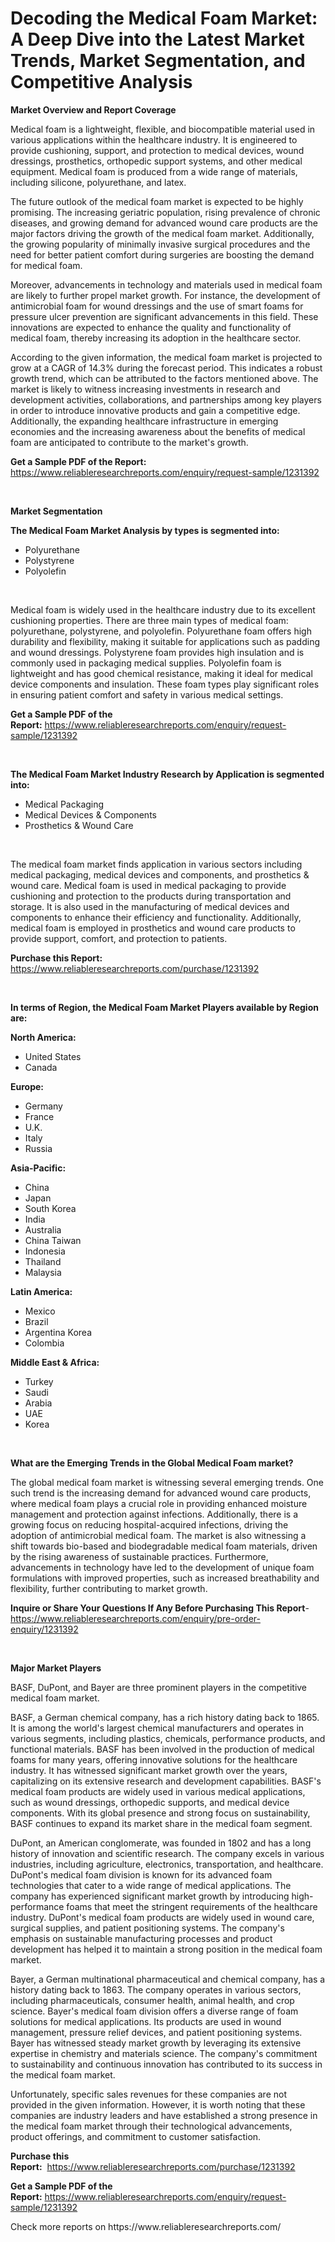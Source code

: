 <p><h1>Decoding the Medical Foam Market: A Deep Dive into the Latest Market Trends, Market Segmentation, and Competitive Analysis</h1></p><p><strong>Market Overview and Report Coverage</strong></p>
<p><p>Medical foam is a lightweight, flexible, and biocompatible material used in various applications within the healthcare industry. It is engineered to provide cushioning, support, and protection to medical devices, wound dressings, prosthetics, orthopedic support systems, and other medical equipment. Medical foam is produced from a wide range of materials, including silicone, polyurethane, and latex.</p><p>The future outlook of the medical foam market is expected to be highly promising. The increasing geriatric population, rising prevalence of chronic diseases, and growing demand for advanced wound care products are the major factors driving the growth of the medical foam market. Additionally, the growing popularity of minimally invasive surgical procedures and the need for better patient comfort during surgeries are boosting the demand for medical foam.</p><p>Moreover, advancements in technology and materials used in medical foam are likely to further propel market growth. For instance, the development of antimicrobial foam for wound dressings and the use of smart foams for pressure ulcer prevention are significant advancements in this field. These innovations are expected to enhance the quality and functionality of medical foam, thereby increasing its adoption in the healthcare sector.</p><p>According to the given information, the medical foam market is projected to grow at a CAGR of 14.3% during the forecast period. This indicates a robust growth trend, which can be attributed to the factors mentioned above. The market is likely to witness increasing investments in research and development activities, collaborations, and partnerships among key players in order to introduce innovative products and gain a competitive edge. Additionally, the expanding healthcare infrastructure in emerging economies and the increasing awareness about the benefits of medical foam are anticipated to contribute to the market's growth.</p></p>
<p><strong>Get a Sample PDF of the Report:</strong> <a href="https://www.reliableresearchreports.com/enquiry/request-sample/1231392">https://www.reliableresearchreports.com/enquiry/request-sample/1231392</a></p>
<p>&nbsp;</p>
<p><strong>Market Segmentation</strong></p>
<p><strong>The Medical Foam Market Analysis by types is segmented into:</strong></p>
<p><ul><li>Polyurethane</li><li>Polystyrene</li><li>Polyolefin</li></ul></p>
<p>&nbsp;</p>
<p><p>Medical foam is widely used in the healthcare industry due to its excellent cushioning properties. There are three main types of medical foam: polyurethane, polystyrene, and polyolefin. Polyurethane foam offers high durability and flexibility, making it suitable for applications such as padding and wound dressings. Polystyrene foam provides high insulation and is commonly used in packaging medical supplies. Polyolefin foam is lightweight and has good chemical resistance, making it ideal for medical device components and insulation. These foam types play significant roles in ensuring patient comfort and safety in various medical settings.</p></p>
<p><strong>Get a Sample PDF of the Report:</strong>&nbsp;<a href="https://www.reliableresearchreports.com/enquiry/request-sample/1231392">https://www.reliableresearchreports.com/enquiry/request-sample/1231392</a></p>
<p>&nbsp;</p>
<p><strong>The Medical Foam Market Industry Research by Application is segmented into:</strong></p>
<p><ul><li>Medical Packaging</li><li>Medical Devices & Components</li><li>Prosthetics & Wound Care</li></ul></p>
<p>&nbsp;</p>
<p><p>The medical foam market finds application in various sectors including medical packaging, medical devices and components, and prosthetics & wound care. Medical foam is used in medical packaging to provide cushioning and protection to the products during transportation and storage. It is also used in the manufacturing of medical devices and components to enhance their efficiency and functionality. Additionally, medical foam is employed in prosthetics and wound care products to provide support, comfort, and protection to patients.</p></p>
<p><strong>Purchase this Report:</strong>&nbsp; <a href="https://www.reliableresearchreports.com/purchase/1231392">https://www.reliableresearchreports.com/purchase/1231392</a></p>
<p>&nbsp;</p>
<p><strong>In terms of Region, the Medical Foam Market Players available by Region are:</strong></p>
<p>
    <p> <strong> North America: </strong>
        <ul>
            <li>United States</li>
            <li>Canada</li>
        </ul>
        </p> 
    <p> <strong> Europe: </strong>
        <ul>
            <li>Germany</li>
            <li>France</li>
            <li>U.K.</li>
            <li>Italy</li>
            <li>Russia</li>
        </ul>
        </p> 
    <p> <strong> Asia-Pacific: </strong>
        <ul>
            <li>China</li>
            <li>Japan</li>
            <li>South Korea</li>
            <li>India</li>
            <li>Australia</li>
            <li>China Taiwan</li>
            <li>Indonesia</li>
            <li>Thailand</li>
            <li>Malaysia</li>
        </ul>
        </p> 
    <p> <strong> Latin America: </strong>
        <ul>
            <li>Mexico</li>
            <li>Brazil</li>
            <li>Argentina Korea</li>
            <li>Colombia</li>
        </ul>
        </p> 
    <p> <strong> Middle East & Africa: </strong>
        <ul>
            <li>Turkey</li>
            <li>Saudi</li>
            <li>Arabia</li>
            <li>UAE</li>
            <li>Korea</li>
        </ul>
    </p>
    </p>
<p>&nbsp;</p>
<p><strong>What are the Emerging Trends in the Global Medical Foam market?</strong></p>
<p><p>The global medical foam market is witnessing several emerging trends. One such trend is the increasing demand for advanced wound care products, where medical foam plays a crucial role in providing enhanced moisture management and protection against infections. Additionally, there is a growing focus on reducing hospital-acquired infections, driving the adoption of antimicrobial medical foam. The market is also witnessing a shift towards bio-based and biodegradable medical foam materials, driven by the rising awareness of sustainable practices. Furthermore, advancements in technology have led to the development of unique foam formulations with improved properties, such as increased breathability and flexibility, further contributing to market growth.</p></p>
<p><strong>Inquire or Share Your Questions If Any Before Purchasing This Report</strong>- <a href="https://www.reliableresearchreports.com/enquiry/pre-order-enquiry/1231392">https://www.reliableresearchreports.com/enquiry/pre-order-enquiry/1231392</a></p>
<p>&nbsp;</p>
<p><strong>Major Market Players</strong></p>
<p><p>BASF, DuPont, and Bayer are three prominent players in the competitive medical foam market.</p><p>BASF, a German chemical company, has a rich history dating back to 1865. It is among the world's largest chemical manufacturers and operates in various segments, including plastics, chemicals, performance products, and functional materials. BASF has been involved in the production of medical foams for many years, offering innovative solutions for the healthcare industry. It has witnessed significant market growth over the years, capitalizing on its extensive research and development capabilities. BASF's medical foam products are widely used in various medical applications, such as wound dressings, orthopedic supports, and medical device components. With its global presence and strong focus on sustainability, BASF continues to expand its market share in the medical foam segment.</p><p>DuPont, an American conglomerate, was founded in 1802 and has a long history of innovation and scientific research. The company excels in various industries, including agriculture, electronics, transportation, and healthcare. DuPont's medical foam division is known for its advanced foam technologies that cater to a wide range of medical applications. The company has experienced significant market growth by introducing high-performance foams that meet the stringent requirements of the healthcare industry. DuPont's medical foam products are widely used in wound care, surgical supplies, and patient positioning systems. The company's emphasis on sustainable manufacturing processes and product development has helped it to maintain a strong position in the medical foam market.</p><p>Bayer, a German multinational pharmaceutical and chemical company, has a history dating back to 1863. The company operates in various sectors, including pharmaceuticals, consumer health, animal health, and crop science. Bayer's medical foam division offers a diverse range of foam solutions for medical applications. Its products are used in wound management, pressure relief devices, and patient positioning systems. Bayer has witnessed steady market growth by leveraging its extensive expertise in chemistry and materials science. The company's commitment to sustainability and continuous innovation has contributed to its success in the medical foam market.</p><p>Unfortunately, specific sales revenues for these companies are not provided in the given information. However, it is worth noting that these companies are industry leaders and have established a strong presence in the medical foam market through their technological advancements, product offerings, and commitment to customer satisfaction.</p></p>
<p><strong>Purchase this Report:</strong>&nbsp;&nbsp;<a href="https://www.reliableresearchreports.com/purchase/1231392">https://www.reliableresearchreports.com/purchase/1231392</a></p>
<p></p>
<p><strong>Get a Sample PDF of the Report:</strong>&nbsp;<a href="https://www.reliableresearchreports.com/enquiry/request-sample/1231392">https://www.reliableresearchreports.com/enquiry/request-sample/1231392</a></p>
<p>Check more reports on https://www.reliableresearchreports.com/</p>